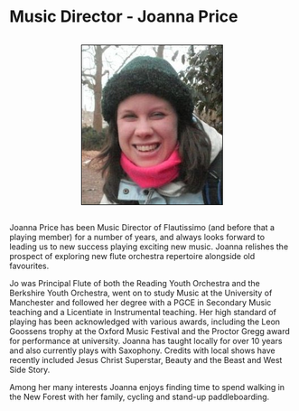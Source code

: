# Music Director - Joanna Price

  <div align="center">
  <img  src="imgs/jopricex.jpg" alt="Flautissimo MD: Joanna Price" style = "margin: 1em; border: 1px solid black; padding: 0" >
</div>

<p></p>

<p>Joanna Price has been Music Director of Flautissimo (and before that a playing member) for a number of years, and always looks forward to leading us to new success playing exciting new music. Joanna relishes the prospect of exploring new flute orchestra repertoire alongside old favourites.</p>

<p> Jo was Principal Flute of both the Reading Youth Orchestra and the Berkshire Youth Orchestra, went on to study Music at the University of Manchester and followed her degree with a PGCE in Secondary Music teaching and a Licentiate in Instrumental teaching. Her high standard of playing has been acknowledged with various awards, including the Leon Goossens trophy at the Oxford Music Festival and the Proctor Gregg award for performance at university. Joanna has taught locally for over 10 years and also currently plays with Saxophony. Credits with local shows have recently included Jesus Christ Superstar, Beauty and the Beast and West Side Story.</p>

<p>Among her many interests Joanna enjoys finding time to spend walking in the New Forest with her family, cycling and stand-up paddleboarding.</p>
